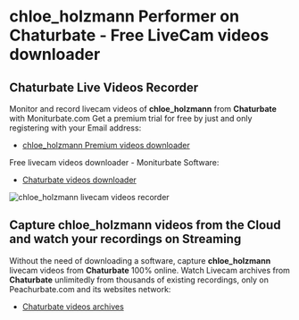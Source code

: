 # chloe_holzmann Performer on Chaturbate - Free LiveCam videos downloader

## Chaturbate Live Videos Recorder

Monitor and record livecam videos of **chloe_holzmann** from **Chaturbate** with Moniturbate.com
Get a premium trial for free by just and only registering with your Email address:
* [chloe_holzmann Premium videos downloader](https://moniturbate.com/request-demo-licence-key.html)

Free livecam videos downloader - Moniturbate Software:
* [Chaturbate videos downloader](https://moniturbate.com/moniturbate-download-software.html)

![chloe_holzmann livecam videos recorder](https://peachurnet.com/templates/moniturbate-software.png)


## Capture chloe_holzmann videos from the Cloud and watch your recordings on Streaming

Without the need of downloading a software, capture **chloe_holzmann** livecam videos from **Chaturbate** 100% online.
Watch Livecam archives from **Chaturbate** unlimitedly from thousands of existing recordings, only on Peachurbate.com and its websites network:
* [Chaturbate videos archives](https://peachurnet.com/)